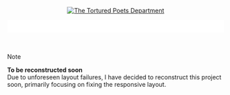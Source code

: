 <p align="center"><a href="https://bit.ly/my-ttpd-song"><img src="https://images.genius.com/48394cc3d17656b89aec73549d8863b6.1000x1000x1.png" width="200" alt="The Tortured Poets Department"></a></p>

[![](media/banner.svg)](https://bit.ly/my-ttpd-song)

<br>

> [!NOTE]
> **To be reconstructed soon** <br>
> Due to unforeseen layout failures, I have decided to reconstruct this project soon, primarily focusing on fixing the responsive layout.

